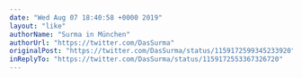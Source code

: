 ```yaml
---
date: "Wed Aug 07 18:40:58 +0000 2019"
layout: "like"
authorName: "Surma in München"
authorUrl: "https://twitter.com/DasSurma"
originalPost: "https://twitter.com/DasSurma/status/1159172599345233920"
inReplyTo: "https://twitter.com/DasSurma/status/1159172553367326720"
---
```

